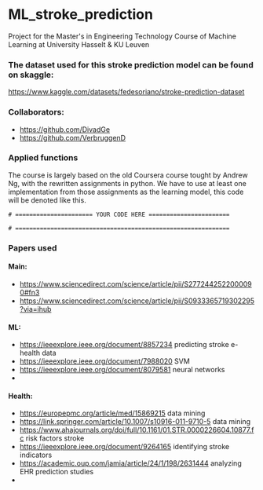 # ML_stroke_prediction
Project for the Master's in Engineering Technology Course of Machine Learning at University Hasselt &amp; KU Leuven

### The dataset used for this stroke prediction model can be found on skaggle:
https://www.kaggle.com/datasets/fedesoriano/stroke-prediction-dataset

### Collaborators:
- https://github.com/DivadGe
- https://github.com/VerbruggenD

### Applied functions
The course is largely based on the old Coursera course tought by Andrew Ng, with the rewritten assignments in python.
We have to use at least one implementation from those assignments as the learning model, this code will be denoted like this.

```
# ====================== YOUR CODE HERE =======================   

# =============================================================

```

### Papers used
#### Main:
- https://www.sciencedirect.com/science/article/pii/S2772442522000090#fn3
- https://www.sciencedirect.com/science/article/pii/S0933365719302295?via=ihub

#### ML:
- https://ieeexplore.ieee.org/document/8857234 predicting stroke e-health data
- https://ieeexplore.ieee.org/document/7988020 SVM
- https://ieeexplore.ieee.org/document/8079581 neural networks
- 

#### Health:
- https://europepmc.org/article/med/15869215  data mining
- https://link.springer.com/article/10.1007/s10916-011-9710-5 data mining
- https://www.ahajournals.org/doi/full/10.1161/01.STR.0000226604.10877.fc risk factors stroke
- https://ieeexplore.ieee.org/document/9264165 identifying stroke indicators
- https://academic.oup.com/jamia/article/24/1/198/2631444 analyzing EHR prediction studies
- 
